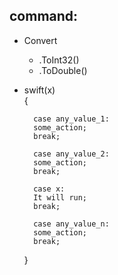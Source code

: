 ## command:
* Convert
    * .ToInt32()
    * .ToDouble()
* swift(x)<br/>
    {

        case any_value_1:
        some_action;
        break;

        case any_value_2:
        some_action;
        break;

        case x:
        It will run;
        break;

        case any_value_n:
        some_action;
        break;

    }


